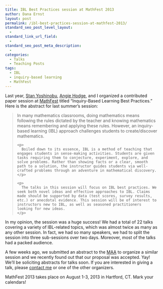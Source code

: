 ```yaml
---
title: IBL Best Practices session at MathFest 2013
author: Dana Ernst
layout: post
permalink: /ibl-best-practices-session-at-mathfest-2013/
standard_seo_post_level_layout:
  - 
standard_link_url_field:
  - 
standard_seo_post_meta_description:
  - 
categories:
  - Talks
  - Teaching Posts
tags:
  - IBL
  - inquiry-based learning
  - MathFest
---
```

<div class="kcite-section" kcite-section-id="424">
  <p>
    Last year, <a href="http://www.calpoly.edu/~styoshin/">Stan Yoshinobu</a>, <a href="http://www.unomaha.edu/math/people/hodge/">Angie Hodge</a>, and I organized a contributed paper session at <a href="http://www.maa.org/mathfest/">MathFest</a> titled &#8220;Inquiry-Based Learning Best Practices.&#8221; Here is the abstract for last summer&#8217;s session:
  </p>
  
  <blockquote>
    <p>
      In many mathematics classrooms, doing mathematics means following the rules dictated by the teacher and knowing mathematics means remembering and applying these rules. However, an inquiry-based learning (IBL) approach challenges students to create/discover mathematics.
    </p>
    
    <p>
      Boiled down to its essence, IBL is a method of teaching that engages students in sense-making activities. Students are given tasks requiring them to conjecture, experiment, explore, and solve problems. Rather than showing facts or a clear, smooth path to a solution, the instructor guides students via well-crafted problems through an adventure in mathematical discovery.
    </p>
    
    <p>
      The talks in this session will focus on IBL best practices. We seek both novel ideas and effective approaches to IBL. Claims made should be supported by data (test scores, survey results, etc.) or anecdotal evidence. This session will be of interest to instructors new to IBL, as well as seasoned practitioners looking for new ideas.
    </p>
  </blockquote>
  
  <p>
    In my opinion, the session was a huge success! We had a total of 22 talks covering a variety of IBL-related topics, which was almost twice as many as any other session. In fact, we had so many speakers, we had to split the session into three sub-sessions over two days. Moreover, most of the talks had a packed audience.
  </p>
  
  <p>
    A few weeks ago, we submitted an abstract to the <a href="http://www.maa.org">MAA</a> to organize a similar session and we recently found out that our proposal was accepted. Yay! We&#8217;ll be soliciting abstracts for talks soon. If you are interested in giving a talk, please <a href="mailto:dana@danaernst.com">contact me</a> or one of the other organizers.
  </p>
  
  <p>
    MathFest 2013 takes place on August 1-3, 2013 in Hartford, CT. Mark your calendars!
  </p>
  
  <!-- kcite active, but no citations found -->
</div>

<!-- kcite-section 424 -->
